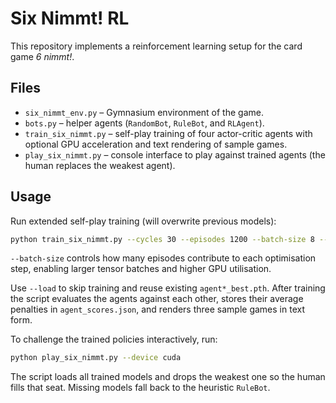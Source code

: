 # Six Nimmt! RL

This repository implements a reinforcement learning setup for the card game *6 nimmt!*.

## Files
- `six_nimmt_env.py` – Gymnasium environment of the game.
- `bots.py` – helper agents (`RandomBot`, `RuleBot`, and `RLAgent`).
- `train_six_nimmt.py` – self-play training of four actor-critic agents with optional GPU acceleration and text rendering of sample games.
- `play_six_nimmt.py` – console interface to play against trained agents (the human replaces the weakest agent).

## Usage
Run extended self-play training (will overwrite previous models):

```bash
python train_six_nimmt.py --cycles 30 --episodes 1200 --batch-size 8 --device cuda
```

`--batch-size` controls how many episodes contribute to each optimisation
step, enabling larger tensor batches and higher GPU utilisation.

Use `--load` to skip training and reuse existing `agent*_best.pth`. After training the script evaluates the agents against each other, stores their average penalties in `agent_scores.json`, and renders three sample games in text form.

To challenge the trained policies interactively, run:

```bash
python play_six_nimmt.py --device cuda
```

The script loads all trained models and drops the weakest one so the human fills that seat. Missing models fall back to the heuristic `RuleBot`.
